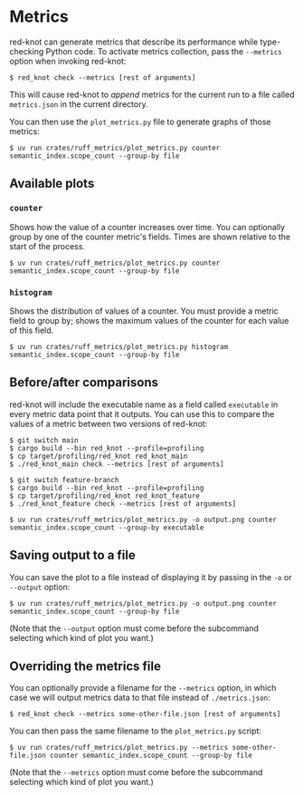 # Metrics

red-knot can generate metrics that describe its performance while type-checking Python code. To
activate metrics collection, pass the `--metrics` option when invoking red-knot:

```console
$ red_knot check --metrics [rest of arguments]
```

This will cause red-knot to _append_ metrics for the current run to a file called `metrics.json` in
the current directory.

You can then use the `plot_metrics.py` file to generate graphs of those metrics:

```console
$ uv run crates/ruff_metrics/plot_metrics.py counter semantic_index.scope_count --group-by file
```

## Available plots

### `counter`

Shows how the value of a counter increases over time. You can optionally group by one of the counter
metric's fields. Times are shown relative to the start of the process.

```console
$ uv run crates/ruff_metrics/plot_metrics.py counter semantic_index.scope_count --group-by file
```

### `histogram`

Shows the distribution of values of a counter. You must provide a metric field to group by; shows
the maximum values of the counter for each value of this field.

```console
$ uv run crates/ruff_metrics/plot_metrics.py histogram semantic_index.scope_count --group-by file
```

## Before/after comparisons

red-knot will include the executable name as a field called `executable` in every metric data point
that it outputs. You can use this to compare the values of a metric between two versions of
red-knot:

```console
$ git switch main
$ cargo build --bin red_knot --profile=profiling
$ cp target/profiling/red_knot red_knot_main
$ ./red_knot_main check --metrics [rest of arguments]

$ git switch feature-branch
$ cargo build --bin red_knot --profile=profiling
$ cp target/profiling/red_knot red_knot_feature
$ ./red_knot_feature check --metrics [rest of arguments]

$ uv run crates/ruff_metrics/plot_metrics.py -o output.png counter semantic_index.scope_count --group-by executable
```

## Saving output to a file

You can save the plot to a file instead of displaying it by passing in the `-o` or `--output`
option:

```console
$ uv run crates/ruff_metrics/plot_metrics.py -o output.png counter semantic_index.scope_count --group-by file
```

(Note that the `--output` option must come before the subcommand selecting which kind of plot you
want.)

## Overriding the metrics file

You can optionally provide a filename for the `--metrics` option, in which case we will output
metrics data to that file instead of `./metrics.json`:

```console
$ red_knot check --metrics some-other-file.json [rest of arguments]
```

You can then pass the same filename to the `plot_metrics.py` script:

```console
$ uv run crates/ruff_metrics/plot_metrics.py --metrics some-other-file.json counter semantic_index.scope_count --group-by file
```

(Note that the `--metrics` option must come before the subcommand selecting which kind of plot you
want.)
